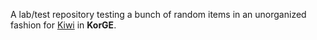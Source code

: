 A lab/test repository testing a bunch of random items in an unorganized fashion for [Kiwi](https://github.com/LeHaine/kiwi) in **KorGE**.